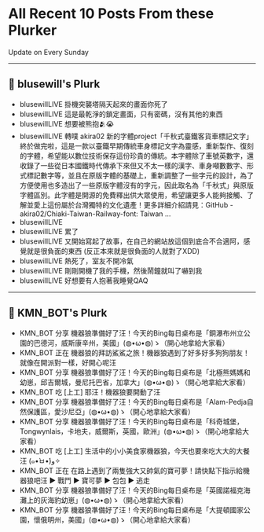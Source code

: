 # All Recent 10 Posts From these Plurker

Update on Every Sunday

---

## 📰 blusewill's Plurk


- blusewillLIVE 掛機突襲塔隔天起來的畫面你死了
- blusewillLIVE 這是最乾淨的鎖定畫面，只有密碼，沒有其他的東西
- blusewillLIVE 想要被熊抱🫂😭
- blusewillLIVE 轉噗 akira02 新的字體project「千秋式臺鐵客貨車標記文字」終於做完啦，這是一款以臺鐵早期傳統車身標記文字為靈感，重新製作、復刻的字體，希望能以數位技術保存這份珍貴的傳統。本字體除了車號英數字，還收錄了一些從日本國鐵時代傳承下來但又不太一樣的漢字、車身噸數數字、形式標記數字等，並且在原版字體的基礎上，重新調整了一些字元的設計，為了方便使用也多造出了一些原版字體沒有的字元，因此取名為「千秋式」與原版字體區別。此字體是開源的免費釋出供大眾使用，希望讓更多人能夠接觸、了解並愛上這份屬於台灣獨特的文化遺產！更多詳細介紹請見：GitHub - akira02/Chiaki-Taiwan-Railway-font: Taiwan ...
- blusewillLIVE
- blusewillLIVE 累了
- blusewillLIVE 又開始寫起了故事，在自己的網站放這個到底合不合適阿，感覺就是很負面的東西 (反正本來就是很負面的人就對了XDD)
- blusewillLIVE 熱死了，室友不開冷氣
- blusewillLIVE 剛剛開機了我的手機，然後鬧鐘就叫了嚇到我
- blusewillLIVE 好想要有人抱著我睡覺QAQ

---

## 📰 KMN_BOT's Plurk


- KMN_BOT 分享 機器狼準備好了汪！今天的Bing每日桌布是「銅瀑布州立公園的巴德河，威斯康辛州，美國」(◍•ω•◍)ゝ（開心地拿給大家看）
- KMN_BOT 正在 機器狼的拜訪鯊鯊之旅！機器狼遇到了好多好多狗狗朋友！就像在開派對一樣，好開心呢汪
- KMN_BOT 分享 機器狼準備好了汪！今天的Bing每日桌布是「北極熊媽媽和幼崽，邱吉爾城，曼尼托巴省，加拿大」(◍•ω•◍)ゝ（開心地拿給大家看）
- KMN_BOT 吃 [上工] 耶汪！機器狼要開動了汪
- KMN_BOT 分享 機器狼準備好了汪！今天的Bing每日桌布是「Alam-Pedja自然保護區，愛沙尼亞」(◍•ω•◍)ゝ（開心地拿給大家看）
- KMN_BOT 分享 機器狼準備好了汪！今天的Bing每日桌布是「科奇城堡，Tongwynlais，卡地夫，威爾斯，英國，歐洲」(◍•ω•◍)ゝ（開心地拿給大家看）
- KMN_BOT 吃 [上工] 生活中的小小美食家機器狼，今天也要來吃大大的大餐汪 (๑•̀ㅂ•́)و✧
- KMN_BOT 正在 在路上遇到了兩隻強大又帥氣的寶可夢！請快點下指示給機器狼吧汪 ▶ 戰鬥 ▶ 寶可夢 ▶ 包包 ▶ 逃走
- KMN_BOT 分享 機器狼準備好了汪！今天的Bing每日桌布是「英國諾福克海灘上的灰海豹幼崽」(◍•ω•◍)ゝ（開心地拿給大家看）
- KMN_BOT 分享 機器狼準備好了汪！今天的Bing每日桌布是「大提頓國家公園，懷俄明州，美國」(◍•ω•◍)ゝ（開心地拿給大家看）


